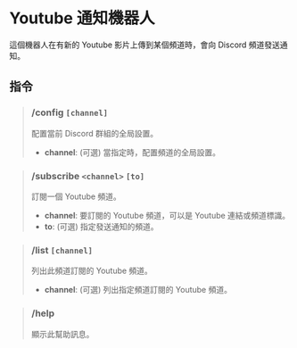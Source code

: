 # Youtube 通知機器人

這個機器人在有新的 Youtube 影片上傳到某個頻道時，會向 Discord 頻道發送通知。

## 指令

> ### /config `[channel]`
> 配置當前 Discord 群組的全局設置。
> - **channel**: (可選) 當指定時，配置頻道的全局設置。

> ### /subscribe `<channel>` `[to]`
> 訂閱一個 Youtube 頻道。
> - **channel**: 要訂閱的 Youtube 頻道，可以是 Youtube 連結或頻道標識。
> - **to**: (可選) 指定發送通知的頻道。

> ### /list `[channel]`
> 列出此頻道訂閱的 Youtube 頻道。
> - **channel**: (可選) 列出指定頻道訂閱的 Youtube 頻道。

> ### /help
> 顯示此幫助訊息。
